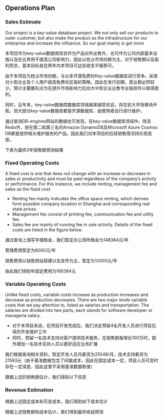 ## Operations Plan

### Sales Estimate

Our project is a key-value database project. We not only sell our products to outer customer, but also make the product as the infrastructure for our enterprise and increase the influence. So our goal mainly is get more 

本项目作为key-value数据库除去作为产品对外出售外，也可作为公司内部基本设施以及在业界用于提高公司影响力，因此以抢占市场份额为主，对于销售额以及盈利而言，基本目标是在两年内本项目可达到收支平衡即可。

由于本项目为抢占市场份额，与众多开源免费的Key-value数据库进行竞争，采用对小型企业及个人用户提高免费社区版的策略，因此在发行初期，营业额必然较少。预计主要赢利点为在提升市场影响力后向大中型企业出售专业版软件以取得盈利。

同时，近年来，key-value数据库数据库领域越来越受欢迎，存在较大市场等待开拓，但大部分key-value数据库都是开源数据库，由使用者自行进行维护。

通过查询DB-engines网站的数据也可发现，在key-value数据库领域中，除去Redis外，排在第二和第三名的Amazon DynamoDB及Microsoft Azure Cosmos DB都是提供相关维护服务的产品。因此我们对本项目的后续销售情况持乐观态度。

下表为最终3年销售额预测结果

### Fixed Operating Costs

A fixed cost is one that does not change with an increase or decrease in sales or productivity and must be paid regardless of the company’s activity or performance. For this instance, we include renting, management fee and sales as the fixed cost. 

* Renting fee mainly indicates the office space renting, which derives form possible company location in Shanghai and corresponding real state prices. 
* Management fee consist of printing fee, communication fee and utility fee. 
* Sales fee are mainly of running fee in sale activity. Details of the fixed costs are listed in the figure below.

通过查询上海写字楼租金，我们暂定办公场所租金为148384元/年

管理费用暂定为6000元/年

销售费用以销售网站搭建以及宣传为主，暂定为12000元/年

由此我们得到年固定费用为166384元

### Variable Operating Costs 

Unlike fixed costs, variable costs increase as production increases and decrease as production decreases. There are two major kinds variable costs that we pay attention to, listed as salaries and transportation. The salaries are divided into two parts, each stands for software developer or manageria salary. 

* 对于本项目来说，在项目开发完成后，我们决定预留4名开发人员进行项目后续的开发维护工作
* 同时，预留一名技术支持对客户提供技术服务，在销售额每增长100万时，额外增加一名技术支持人员以更好适应业务扩展

我们根据查询相关资料，暂定开发人员月薪资为25548/月，技术支持薪资为21593元（由于基准数据包含了间接成本，因此在固定成本一定，项目人员可变时存在一定误差，因此这里不采用基准数据取值）

跟据上述的销售额估计，我们得到以下信息

### Revenue Estimation

根据上述固定成本和可变成本，我们得到如下成本估计



根据上述销售额和成本估计，我们得到最终收益预测
